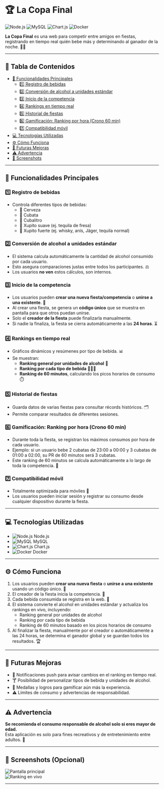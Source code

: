 # 🏆 La Copa Final

![Node.js](https://img.shields.io/badge/Backend-Node.js-green?logo=node.js&logoColor=white) 
![MySQL](https://img.shields.io/badge/DB-MySQL-blue?logo=mysql&logoColor=white) 
![Chart.js](https://img.shields.io/badge/Charts-Chart.js-orange?logo=chart.js&logoColor=white) 
![Docker](https://img.shields.io/badge/Container-Docker-blue?logo=docker&logoColor=white) 

**La Copa Final** es una web para competir entre amigos en fiestas, registrando en tiempo real quién bebe más y determinando al ganador de la noche. 🍻🥃

---

## 📑 Tabla de Contenidos

- [📌 Funcionalidades Principales](#-funcionalidades-principales)  
  - [1️⃣ Registro de bebidas](#1️⃣-registro-de-bebidas)  
  - [2️⃣ Conversión de alcohol a unidades estándar](#2️⃣-conversión-de-alcohol-a-unidades-estándar)  
  - [3️⃣ Inicio de la competencia](#3️⃣-inicio-de-la-competencia)  
  - [4️⃣ Rankings en tiempo real](#4️⃣-rankings-en-tiempo-real)  
  - [5️⃣ Historial de fiestas](#5️⃣-historial-de-fiestas)  
  - [6️⃣ Gamificación: Ranking por hora (Crono 60 min)](#6️⃣-gamificación-ranking-por-hora-crono-60-min)  
  - [7️⃣ Compatibilidad móvil](#7️⃣-compatibilidad-móvil)  
- [💻 Tecnologías Utilizadas](#-tecnologías-utilizadas)  
- [⚙️ Cómo Funciona](#️-cómo-funciona)  
- [🚀 Futuras Mejoras](#-futuras-mejoras)  
- [⚠️ Advertencia](#⚠️-advertencia)  
- [📸 Screenshots](#-screenshots-opcional)  

---

## 📌 Funcionalidades Principales

### 1️⃣ Registro de bebidas
- Controla diferentes tipos de bebidas:
  - 🍺 Cerveza  
  - 🥃 Cubata  
  - 🍹 Cubalitro  
  - 🥃 Xupito suave (ej. tequila de fresa)  
  - 🥃 Xupito fuerte (ej. whisky, anís, Jäger, tequila normal)  

### 2️⃣ Conversión de alcohol a unidades estándar
- El sistema calcula automáticamente la cantidad de alcohol consumido por cada usuario.  
- Esto asegura comparaciones justas entre todos los participantes. ⚖️  
- Los usuarios **no ven** estos cálculos, son internos.  

### 3️⃣ Inicio de la competencia
- Los usuarios pueden **crear una nueva fiesta/competencia** o **unirse a una existente**. 🎉  
- Al crear una fiesta, se genera un **código único** que se muestra en pantalla para que otros puedan unirse.  
- Solo el **creador de la fiesta** puede finalizarla manualmente.  
- Si nadie la finaliza, la fiesta se cierra automáticamente a las **24 horas**. ⏳  

### 4️⃣ Rankings en tiempo real
- Gráficos dinámicos y resúmenes por tipo de bebida. 📊  
- Se muestran:  
  - **Ranking general por unidades de alcohol** 🔄  
  - **Ranking por cada tipo de bebida** 🍺🥃🍹  
  - **Ranking de 60 minutos**, calculando los picos horarios de consumo ⏱️  

### 5️⃣ Historial de fiestas
- Guarda datos de varias fiestas para consultar récords históricos. 🗂️  
- Permite comparar resultados de diferentes sesiones.  

### 6️⃣ Gamificación: Ranking por hora (Crono 60 min)
- Durante toda la fiesta, se registran los máximos consumos por hora de cada usuario.  
- Ejemplo: si un usuario bebe 2 cubatas de 23:00 a 00:00 y 3 cubatas de 01:00 a 02:00, su PR de 60 minutos será 3 cubatas.  
- Este ranking de 60 minutos se calcula automáticamente a lo largo de toda la competencia. 🏅  

### 7️⃣ Compatibilidad móvil
- Totalmente optimizada para móviles 📱  
- Los usuarios pueden iniciar sesión y registrar su consumo desde cualquier dispositivo durante la fiesta.  

---

## 💻 Tecnologías Utilizadas

- ![Node.js](https://img.shields.io/badge/Backend-Node.js-green?logo=node.js&logoColor=white) Node.js  
- ![MySQL](https://img.shields.io/badge/DB-MySQL-blue?logo=mysql&logoColor=white) MySQL  
- ![Chart.js](https://img.shields.io/badge/Charts-Chart.js-orange?logo=chart.js&logoColor=white) Chart.js  
- ![Docker](https://img.shields.io/badge/Container-Docker-blue?logo=docker&logoColor=white) Docker  

---

## ⚙️ Cómo Funciona

1. Los usuarios pueden **crear una nueva fiesta** o **unirse a una existente** usando un código único. 👥  
2. El creador de la fiesta inicia la competencia. 🎉  
3. Cada bebida consumida se registra en la web. 📝  
4. El sistema convierte el alcohol en unidades estándar y actualiza los rankings en vivo, incluyendo:  
   - Ranking general por unidades de alcohol  
   - Ranking por cada tipo de bebida  
   - Ranking de 60 minutos basado en los picos horarios de consumo  
5. Al finalizar la fiesta, manualmente por el creador o automáticamente a las 24 horas, se determina el ganador global y se guardan todos los resultados. 🏆  

---

## 🚀 Futuras Mejoras

- 🔔 Notificaciones push para avisar cambios en el ranking en tiempo real.  
- 🍸 Posibilidad de personalizar tipos de bebida y unidades de alcohol.  
- 🏅 Medallas y logros para gamificar aún más la experiencia.  
- ⚠️ Límites de consumo y advertencias de responsabilidad.  

---

## ⚠️ Advertencia

**Se recomienda el consumo responsable de alcohol solo si eres mayor de edad.**  
Esta aplicación es solo para fines recreativos y de entretenimiento entre adultos. 🥂  

---

## 📸 Screenshots (Opcional)

![Pantalla principal](ruta/a/tu/screenshot1.png)  
![Ranking en vivo](ruta/a/tu/screenshot2.png)  

---
